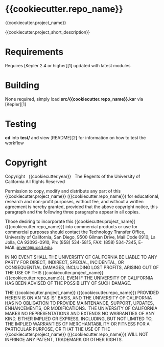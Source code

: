 {{cookiecutter.repo_name}}
=======================

{{cookiecutter.project_name}}

{{cookiecutter.project_short_description}}


Requirements
============

Requires [Kepler 2.4 or higher][1] updated with latest modules

Building
========

None required, simply load **src/{{cookiecutter.repo_name}}.kar** via [Kepler][1]

Testing
=======

**cd** into **test/** and view [README][2] for information
on how to test the workflow

Copyright
=========
Copyright   {{cookiecutter.year}}   The Regents of the University of California
All Rights Reserved


Permission to copy, modify and distribute any part of this {{cookiecutter.project_name}} ({{cookiecutter.repo_name}}) for educational, research and non-profit purposes, without fee, and without a written agreement is hereby granted, provided that the above copyright notice, this paragraph and the following three paragraphs appear in all copies.

Those desiring to incorporate this {{cookiecutter.project_name}} ({{cookiecutter.repo_name}}) into commercial products or use for commercial purposes should contact the Technology Transfer Office, University of California, San Diego, 9500 Gilman Drive, Mail Code 0910, La Jolla, CA 92093-0910, Ph: (858) 534-5815, FAX: (858) 534-7345, E-MAIL:invent@ucsd.edu.

IN NO EVENT SHALL THE UNIVERSITY OF CALIFORNIA BE LIABLE TO ANY PARTY FOR DIRECT, INDIRECT, SPECIAL, INCIDENTAL, OR CONSEQUENTIAL DAMAGES, INCLUDING LOST PROFITS, ARISING OUT OF THE USE OF THIS {{cookiecutter.project_name}} ({{cookiecutter.repo_name}}), EVEN IF THE UNIVERSITY OF CALIFORNIA HAS BEEN ADVISED OF THE POSSIBILITY OF SUCH DAMAGE.

THE {{cookiecutter.project_name}} ({{cookiecutter.repo_name}}) PROVIDED HEREIN IS ON AN "AS IS" BASIS, AND THE UNIVERSITY OF CALIFORNIA HAS NO OBLIGATION TO PROVIDE MAINTENANCE, SUPPORT, UPDATES, ENHANCEMENTS, OR MODIFICATIONS.  THE UNIVERSITY OF CALIFORNIA MAKES NO REPRESENTATIONS AND EXTENDS NO WARRANTIES OF ANY KIND, EITHER IMPLIED OR EXPRESS, INCLUDING, BUT NOT LIMITED TO, THE IMPLIED WARRANTIES OF MERCHANTABILITY OR FITNESS FOR A PARTICULAR PURPOSE, OR THAT THE USE OF THE {{cookiecutter.project_name}} ({{cookiecutter.repo_name}}) WILL NOT INFRINGE ANY PATENT, TRADEMARK OR OTHER RIGHTS.

